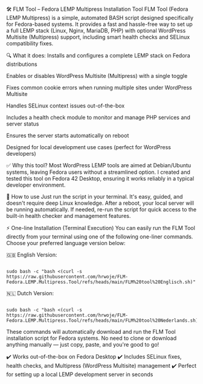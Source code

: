 🛠️ FLM Tool – Fedora LEMP Multipress Installation Tool
FLM Tool (Fedora LEMP Multipress) is a simple, automated BASH script designed specifically for Fedora-based systems. It provides a fast and hassle-free way to set up a full LEMP stack (Linux, Nginx, MariaDB, PHP) with optional WordPress Multisite (Multipress) support, including smart health checks and SELinux compatibility fixes.

🔍 What it does:
Installs and configures a complete LEMP stack on Fedora distributions

Enables or disables WordPress Multisite (Multipress) with a single toggle

Fixes common cookie errors when running multiple sites under WordPress Multisite

Handles SELinux context issues out-of-the-box

Includes a health check module to monitor and manage PHP services and server status

Ensures the server starts automatically on reboot

Designed for local development use cases (perfect for WordPress developers)

✅ Why this tool?
Most WordPress LEMP tools are aimed at Debian/Ubuntu systems, leaving Fedora users without a streamlined option. I created and tested this tool on Fedora 42 Desktop, ensuring it works reliably in a typical developer environment.

🚀 How to use
Just run the script in your terminal. It's easy, guided, and doesn't require deep Linux knowledge. After a reboot, your local server will be running automatically. If needed, re-run the script for quick access to the built-in health checker and management features.


⚡ One-line Installation (Terminal Execution)
You can easily run the FLM Tool directly from your terminal using one of the following one-liner commands. Choose your preferred language version below:

🇬🇧 English Version:
<pre><code id="command">
sudo bash -c "bash <(curl -s https://raw.githubusercontent.com/hrwoje/FLM-Fedora.LEMP.Multipress.Tool/refs/heads/main/FLM%20tool%20Englisch.sh)"
</code></pre>
🇳🇱 Dutch Version:
<pre><code id="command">
sudo bash -c "bash <(curl -s https://raw.githubusercontent.com/hrwoje/FLM-Fedora.LEMP.Multipress.Tool/refs/heads/main/FLM%20tool%20Nederlands.sh)"
</code></pre>
These commands will automatically download and run the FLM Tool installation script for Fedora systems.
No need to clone or download anything manually — just copy, paste, and you're good to go!

✔️ Works out-of-the-box on Fedora Desktop
✔️ Includes SELinux fixes, health checks, and Multipress (WordPress Multisite) management
✔️ Perfect for setting up a local LEMP development server in seconds


